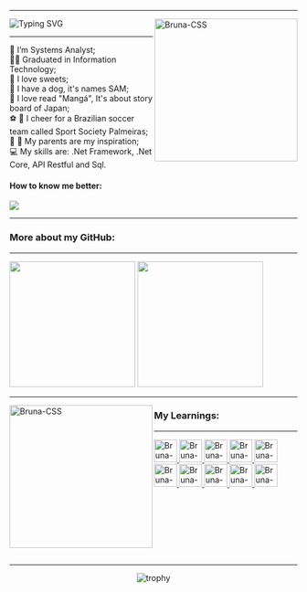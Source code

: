 <hr/>
<div align="center"> 
  <div align="left">
    
  ![Typing SVG](https://readme-typing-svg.demolab.com/?font=Fira+Code&size=24&duration=6000&pause=2000&color=E60000&width=435&lines=Hello,+My+name's+Bruna!;Nice+to+meet+you!)
  <img align="right" height="250em" width="250em" alt="Bruna-CSS" src="https://github.com/brunafreit4s/brunafreit4s/assets/32462617/0a5f85ea-7462-45f1-aad0-830e9ac0f401"/> 
  <br/>  
  </div>  
</div>
<hr/>

:woman: I’m Systems Analyst; <br/>
:woman_student: Graduated in Information Technology; <br/>
:cake: I love sweets; <br/>
:dog: I have a dog, it's names SAM; <br/>
:green_book: I love read "Mangá", It's about story board of Japan; <br/>
:soccer: :green_heart: I cheer for a Brazilian soccer team called Sport Society Palmeiras; <br/>
:older_woman: :older_man: My parents are my inspiration; <br/>
:computer: My skills are: .Net Framework, .Net Core, API Restful and Sql. <br/>

<p>
  <h4>How to know me better:</h4>
  <a href="https://www.linkedin.com/in/bruna-freitas-almeida-a14b01182/" target="_blank"><img src="https://img.shields.io/badge/-LinkedIn-%230077B5?style=for-the-badge&logo=linkedin&logoColor=white" target="_blank" /></a>
</p>

<div>
  <hr/>
  <h3> More about my GitHub:</h3>
  <hr/>
</div>

<div align="left">
  <img height="220em" src="https://github-readme-stats.vercel.app/api?username=brunafreit4s&show_icons=true&theme=radical&include_all_commits=true&count_private=true"/>
  <img height="220em" src="https://github-readme-stats.vercel.app/api/top-langs/?username=brunafreit4s&layout=compact&langs_count=10&theme=radical"/>
</div>

<div>
  <hr/>
  <img align="left" height="250em" width="250em" alt="Bruna-CSS" height="40" width="40" src="https://github.com/brunafreit4s/brunafreit4s/assets/32462617/eb6d2891-a0ff-4115-8543-ce5cc8f378eb"/> 
  <h3> My Learnings:</h3>
  <hr/>
  <a href="https://github.com/brunafreit4s">
    <img align="rigth" alt="Bruna-CSS" height="40" width="40" src="https://github.com/brunafreit4s/brunafreit4s/assets/32462617/ae87ca4b-b06a-46bc-a5e6-b44b7e5607d6"/>  
    <img align="rigth" alt="Bruna-CSS" height="40" width="40" src="https://github.com/brunafreit4s/brunafreit4s/assets/32462617/0036be34-1d3a-4aa7-beef-4bc47afe6d56"/>  
    <img align="rigth" alt="Bruna-Bootstrap" height="40" width="40" src="https://img.icons8.com/color/452/bootstrap.png"/>  
    <img align="rigth" alt="Bruna-Js" height="40" width="40" src="https://img.icons8.com/color/48/000000/javascript--v1.png"/>  
    <img align="rigth" alt="Bruna-JQuery" height="40" width="40" src="https://icon-library.com/images/jquery-icon-png/jquery-icon-png-28.jpg">    
    <img align="rigth" alt="Bruna-Csharp" height="40" width="40" src="https://github.com/brunafreit4s/brunafreit4s/assets/32462617/62ad8f87-d92b-47b1-b3cb-4f7282b9f061"/>  
    <img align="rigth" alt="Bruna-Python" height="40" width="40" src="https://img.icons8.com/color/48/000000/python--v1.png"/>
    <img align="rigth" alt="Bruna-MySql" height="40" width="40" src="https://github.com/brunafreit4s/brunafreit4s/assets/32462617/e83ef4ce-d1ff-4b80-90f8-801236299fca"/>
    <img align="rigth" alt="Bruna-Sql" height="40" width="40" src="https://img.icons8.com/color/48/000000/microsoft-sql-server.png"/>    
    <img align="rigth" alt="Bruna-Git" height="40" width="40" src="https://img.icons8.com/color/48/000000/git.png"/>
  </a>
</div>

<br/>
<br/>
<br/>
<br/>
<br/>
<br/>
<br/>

<div align="center"> 
  <hr/>
  
  ![trophy](https://github-profile-trophy.vercel.app/?username=brunafreit4s&theme=radical)
</div>
